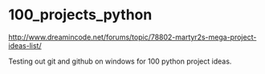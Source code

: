 # 100_projects_python
http://www.dreamincode.net/forums/topic/78802-martyr2s-mega-project-ideas-list/


Testing out git and github on windows for 100 python project ideas.
